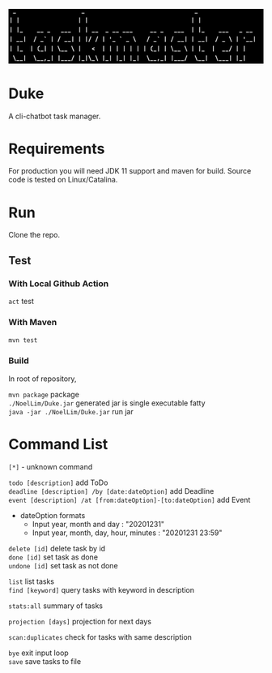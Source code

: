 ![](./docs/logo.png)

# Duke
A cli-chatbot task manager.

# Requirements

For production you will need JDK 11 support and maven for build. Source code is tested on Linux/Catalina.

# Run

Clone the repo.

## Test

### With Local Github Action
```act``` test

### With Maven

```mvn test```

### Build

In root of repository,

```mvn package``` package \
```./NoelLim/Duke.jar``` generated jar is single executable fatty \
```java -jar ./NoelLim/Duke.jar``` run jar

# Command List

`[*]`   - unknown command

`todo [description]` add ToDo \
`deadline [description] /by [date:dateOption]` add Deadline \
`event [description] /at [from:dateOption]-[to:dateOption]` add Event

- dateOption formats
    - Input year, month and day : "20201231"
    - Input year, month, day, hour, minutes : "20201231 23:59"

`delete [id]` delete task by id \
`done [id]` set task as done \
`undone [id]` set task as not done

`list` list tasks \
`find [keyword]` query tasks with keyword in description

`stats:all` summary of tasks

`projection [days]` projection for next days

`scan:duplicates` check for tasks with same description

`bye` exit input loop \
`save` save tasks to file

